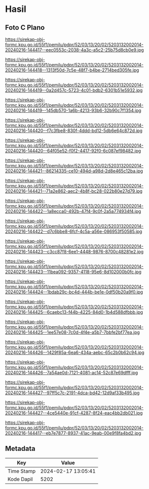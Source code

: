 # Hasil

## Foto C Plano

https://sirekap-obj-formc.kpu.go.id/55f1/pemilu/pdpr/52/03/13/20/02/5203132002014-20240216-144417--eec0553c-2038-4a3c-a5c2-25b75d8cb0e9.jpg

https://sirekap-obj-formc.kpu.go.id/55f1/pemilu/pdpr/52/03/13/20/02/5203132002014-20240216-144418--1313f50d-7c5e-48f7-b4be-2714bed305fe.jpg

https://sirekap-obj-formc.kpu.go.id/55f1/pemilu/pdpr/52/03/13/20/02/5203132002014-20240216-144419--0a2d457c-5723-4c01-bdb2-6301b51e5932.jpg

https://sirekap-obj-formc.kpu.go.id/55f1/pemilu/pdpr/52/03/13/20/02/5203132002014-20240216-144419--145db570-1a6b-4213-93b6-32b90c7f1354.jpg

https://sirekap-obj-formc.kpu.go.id/55f1/pemilu/pdpr/52/03/13/20/02/5203132002014-20240216-144420--f7c3fbe8-830f-4ddd-bd12-5db6e64c872d.jpg

https://sirekap-obj-formc.kpu.go.id/55f1/pemilu/pdpr/52/03/13/20/02/5203132002014-20240216-144420--64f05e52-f0f2-4417-92f0-6c087ef98482.jpg

https://sirekap-obj-formc.kpu.go.id/55f1/pemilu/pdpr/52/03/13/20/02/5203132002014-20240216-144421--86214335-ce10-494d-a98d-2d8e465c12ba.jpg

https://sirekap-obj-formc.kpu.go.id/55f1/pemilu/pdpr/52/03/13/20/02/5203132002014-20240216-144421--71a2e862-aec2-4b8f-bc28-022b80e27d79.jpg

https://sirekap-obj-formc.kpu.go.id/55f1/pemilu/pdpr/52/03/13/20/02/5203132002014-20240216-144422--1a8ecca0-492b-47f4-9c0f-2a5a774934f4.jpg

https://sirekap-obj-formc.kpu.go.id/55f1/pemilu/pdpr/52/03/13/20/02/5203132002014-20240216-144422--d7c6bbe8-6fcf-4c5a-a56e-086953f50585.jpg

https://sirekap-obj-formc.kpu.go.id/55f1/pemilu/pdpr/52/03/13/20/02/5203132002014-20240216-144423--c3cc87f8-6ee1-4448-9876-8700c48281e2.jpg

https://sirekap-obj-formc.kpu.go.id/55f1/pemilu/pdpr/52/03/13/20/02/5203132002014-20240216-144423--11bea092-9357-4118-95e6-8d102000b0fc.jpg

https://sirekap-obj-formc.kpu.go.id/55f1/pemilu/pdpr/52/03/13/20/02/5203132002014-20240216-144424--1bdab29c-bc4d-444b-be1e-0df50b20a9f0.jpg

https://sirekap-obj-formc.kpu.go.id/55f1/pemilu/pdpr/52/03/13/20/02/5203132002014-20240216-144425--6caebc13-f44b-4225-84d0-1b4d588dfbbb.jpg

https://sirekap-obj-formc.kpu.go.id/55f1/pemilu/pdpr/52/03/13/20/02/5203132002014-20240216-144425--1ee57e08-7c0d-4f4e-a5b7-7bbfe2bf77ea.jpg

https://sirekap-obj-formc.kpu.go.id/55f1/pemilu/pdpr/52/03/13/20/02/5203132002014-20240216-144426--1429f85a-6ea6-434a-aebc-65c2b0b62c94.jpg

https://sirekap-obj-formc.kpu.go.id/55f1/pemilu/pdpr/52/03/13/20/02/5203132002014-20240216-144426--7a54ae0d-7121-4081-ac14-52c87e69dfff.jpg

https://sirekap-obj-formc.kpu.go.id/55f1/pemilu/pdpr/52/03/13/20/02/5203132002014-20240216-144427--97ff5c7c-2191-4dca-bd42-12d9af33b495.jpg

https://sirekap-obj-formc.kpu.go.id/55f1/pemilu/pdpr/52/03/13/20/02/5203132002014-20240216-144427--4ce5440e-91cf-4287-8f24-eac4bb2db021.jpg

https://sirekap-obj-formc.kpu.go.id/55f1/pemilu/pdpr/52/03/13/20/02/5203132002014-20240216-144417--eb7e7877-8937-41ac-9eab-00e9f8fa4bd2.jpg


## Metadata

| Key        | Value               |
| ---------- | ------------------- |
| Time Stamp | 2024-02-17 13:05:41 |
| Kode Dapil | 5202                |



